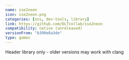 ```yaml
---
name: sse2neon
icon: sse2neon.png
categories: [oss, dev-tools, library]
link: https://github.com/DLTcollab/sse2neon
compatibility: native (unreleased)
versionFrom: "b390e8a3de"
type: games
---
```


Header library only - older versions may work with clang
